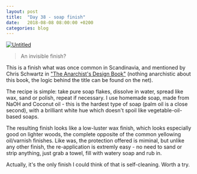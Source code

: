 ```yaml
---
layout: post
title:  "Day 38 - soap finish"
date:   2018-08-08 08:00:00 +0200
categories: blog
---
```


<a data-flickr-embed="true"  href="https://www.flickr.com/photos/137491954@N07/43913317042/in/dateposted/" title="Untitled"><img src="https://farm2.staticflickr.com/1818/43913317042_32feb935d1_k.jpg" alt="Untitled"></a><script async src="//embedr.flickr.com/assets/client-code.js" charset="utf-8"></script>

> An invisible finish?

This is a finish what was once common in Scandinavia, and mentioned by Chris Schwartz in ["The Anarchist's Design Book"](https://lostartpress.com/collections/books/products/the-anarchists-design-book) (nothing anarchistic about this book, the logic behind the title can be found on the net).

The recipe is simple: take pure soap flakes, dissolve in water, spread like wax, sand or polish, repeat if necessary. I use homemade soap, made from NaOH and Coconut oil - this is the hardest type of soap (palm oil is a close second), with a brilliant white hue which doesn't spoil like vegetable-oil-based soaps.

The resulting finish looks like a low-luster wax finish, which looks especially good on lighter woods, the complete opposite of the common yellowing oil/varnish finishes. Like was, the protection offered is miminal, but unlike any other finish, the re-application is extremly easy - no need to sand or strip anything, just grab a towel, fill with watery soap and rub in.

Actually, it's the only finish I could think of that is self-cleaning. Worth a try.
